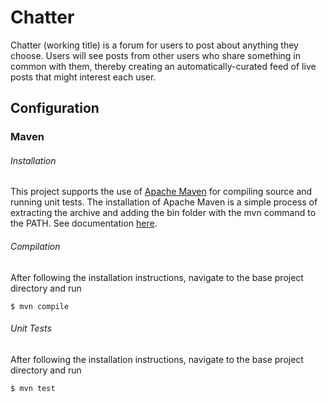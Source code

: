 # Chatter
Chatter (working title) is a forum for users to post about anything they choose. Users will see posts from other users who share something in common with them, thereby creating an automatically-curated feed of live posts that might interest each user.

## Configuration
### Maven
###### Installation
This project supports the use of [Apache Maven](https://maven.apache.org/) for compiling source and running unit tests.
The installation of Apache Maven is a simple process of extracting the archive and adding the bin folder with the mvn command to the PATH.
See documentation [here](https://maven.apache.org/install.html).

###### Compilation
After following the installation instructions, navigate to the base project directory and run
```
$ mvn compile
```

###### Unit Tests
After following the installation instructions, navigate to the base project directory and run
```
$ mvn test
```
